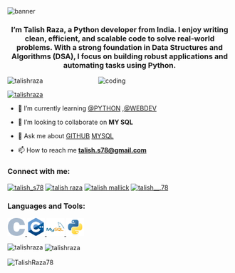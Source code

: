 <img src="https://github.com/user-attachments/assets/9446da44-28f8-4618-8aad-15f8a6fd4262" alt="banner" width="950" height="350" />

<h3 align="center"> I’m Talish Raza, a Python developer from India. I enjoy writing clean, efficient, and scalable code to solve real-world problems. With a strong foundation in Data Structures and Algorithms (DSA), I focus on building robust applications and automating tasks using Python.</h3>




<img align="right" alt="coding" width="300" src="https://thumb.r2.moele.me/t/35996/35986017/a-0060.jpg">



<p align="left"> <img src="https://komarev.com/ghpvc/?username=talishraza&label=Profile%20views&color=0e75b6&style=flat" alt="talishraza" /> </p>

<p align="left"> <a href="https://github.com/ryo-ma/github-profile-trophy"><img src="https://github-profile-trophy.vercel.app/?username=talishraza" alt="talishraza" /></a> </p>

- 🌱 I’m currently learning [@PYTHON](https://github.com/TalishRaza78/PYTHON) ,[@WEBDEV](https://github.com/TalishRaza78/WEBDEV.git)

- 👯 I’m looking to collaborate on **MY SQL**

- 💬 Ask me about [GITHUB](https://github.com/TalishRaza78) [MYSQL](https://github.com/TalishRaza78/MYSQL.git)

- 📫 How to reach me **talish.s78@gmail.com**

<h3 align="left">Connect with me:</h3>
<p align="left">
<a href="https://twitter.com/talish_s78" target="blank"><img align="center" src="https://raw.githubusercontent.com/rahuldkjain/github-profile-readme-generator/master/src/images/icons/Social/twitter.svg" alt="talish_s78" height="30" width="40" /></a>
<a href="https://linkedin.com/in/talish raza" target="blank"><img align="center" src="https://raw.githubusercontent.com/rahuldkjain/github-profile-readme-generator/master/src/images/icons/Social/linked-in-alt.svg" alt="talish raza" height="30" width="40" /></a>
<a href="https://fb.com/talish mallick" target="blank"><img align="center" src="https://raw.githubusercontent.com/rahuldkjain/github-profile-readme-generator/master/src/images/icons/Social/facebook.svg" alt="talish mallick" height="30" width="40" /></a>
<a href="https://instagram.com/talish__.78" target="blank"><img align="center" src="https://raw.githubusercontent.com/rahuldkjain/github-profile-readme-generator/master/src/images/icons/Social/instagram.svg" alt="talish__.78" height="30" width="40" /></a>
</p>

<h3 align="left">Languages and Tools:</h3>
<p align="left"> <a href="https://www.cprogramming.com/" target="_blank" rel="noreferrer"> <img src="https://raw.githubusercontent.com/devicons/devicon/master/icons/c/c-original.svg" alt="c" width="40" height="40"/> </a> <a href="https://www.w3schools.com/cpp/" target="_blank" rel="noreferrer"> <img src="https://raw.githubusercontent.com/devicons/devicon/master/icons/cplusplus/cplusplus-original.svg" alt="cplusplus" width="40" height="40"/> </a> <a href="https://www.mysql.com/" target="_blank" rel="noreferrer"> <img src="https://raw.githubusercontent.com/devicons/devicon/master/icons/mysql/mysql-original-wordmark.svg" alt="mysql" width="40" height="40"/> </a> <a href="https://www.python.org" target="_blank" rel="noreferrer"> <img src="https://raw.githubusercontent.com/devicons/devicon/master/icons/python/python-original.svg" alt="python" width="40" height="40"/> </a> </p>

<p><img align="left" src="https://github-readme-stats.vercel.app/api/top-langs?username=talishraza&show_icons=true&locale=en&layout=compact" alt="talishraza" /></p>

<p>&nbsp;<img align="center" src="https://github-readme-stats.vercel.app/api?username=talishraza&show_icons=true&locale=en" alt="talishraza" /></p>

<p><img align="center" src="https://github-readme-streak-stats.herokuapp.com/?user=TalishRaza78&" alt="TalishRaza78" /></p>

